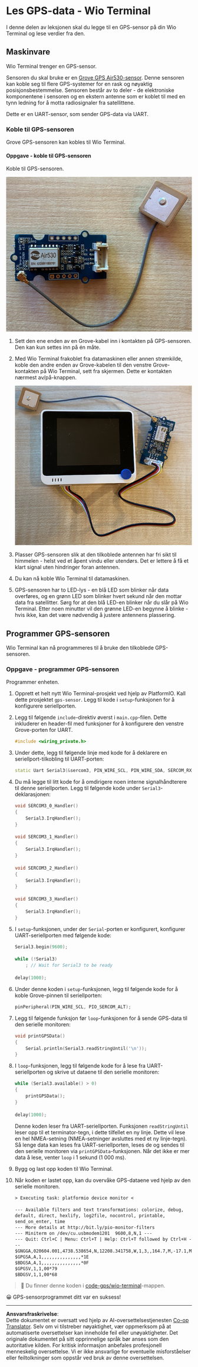 <!--
CO_OP_TRANSLATOR_METADATA:
{
  "original_hash": "da6ae0a795cf06be33d23ca5b8493fc8",
  "translation_date": "2025-08-27T21:26:04+00:00",
  "source_file": "3-transport/lessons/1-location-tracking/wio-terminal-gps-sensor.md",
  "language_code": "no"
}
-->
# Les GPS-data - Wio Terminal

I denne delen av leksjonen skal du legge til en GPS-sensor på din Wio Terminal og lese verdier fra den.

## Maskinvare

Wio Terminal trenger en GPS-sensor.

Sensoren du skal bruke er en [Grove GPS Air530-sensor](https://www.seeedstudio.com/Grove-GPS-Air530-p-4584.html). Denne sensoren kan koble seg til flere GPS-systemer for en rask og nøyaktig posisjonsbestemmelse. Sensoren består av to deler - de elektroniske komponentene i sensoren og en ekstern antenne som er koblet til med en tynn ledning for å motta radiosignaler fra satellittene.

Dette er en UART-sensor, som sender GPS-data via UART.

### Koble til GPS-sensoren

Grove GPS-sensoren kan kobles til Wio Terminal.

#### Oppgave - koble til GPS-sensoren

Koble til GPS-sensoren.

![En Grove GPS-sensor](../../../../../translated_images/grove-gps-sensor.247943bf69b03f0d1820ef6ed10c587f9b650e8db55b936851c92412180bd3e2.no.png)

1. Sett den ene enden av en Grove-kabel inn i kontakten på GPS-sensoren. Den kan kun settes inn på én måte.

1. Med Wio Terminal frakoblet fra datamaskinen eller annen strømkilde, koble den andre enden av Grove-kabelen til den venstre Grove-kontakten på Wio Terminal, sett fra skjermen. Dette er kontakten nærmest av/på-knappen.

    ![Grove GPS-sensoren koblet til venstre kontakt](../../../../../translated_images/wio-gps-sensor.19fd52b81ce58095d5deb3d4e5a1fdd88818d76569b00b1f0d740c92dc986525.no.png)

1. Plasser GPS-sensoren slik at den tilkoblede antennen har fri sikt til himmelen - helst ved et åpent vindu eller utendørs. Det er lettere å få et klart signal uten hindringer foran antennen.

1. Du kan nå koble Wio Terminal til datamaskinen.

1. GPS-sensoren har to LED-lys - en blå LED som blinker når data overføres, og en grønn LED som blinker hvert sekund når den mottar data fra satellitter. Sørg for at den blå LED-en blinker når du slår på Wio Terminal. Etter noen minutter vil den grønne LED-en begynne å blinke - hvis ikke, kan det være nødvendig å justere antennens plassering.

## Programmer GPS-sensoren

Wio Terminal kan nå programmeres til å bruke den tilkoblede GPS-sensoren.

### Oppgave - programmer GPS-sensoren

Programmer enheten.

1. Opprett et helt nytt Wio Terminal-prosjekt ved hjelp av PlatformIO. Kall dette prosjektet `gps-sensor`. Legg til kode i `setup`-funksjonen for å konfigurere seriellporten.

1. Legg til følgende `include`-direktiv øverst i `main.cpp`-filen. Dette inkluderer en header-fil med funksjoner for å konfigurere den venstre Grove-porten for UART.

    ```cpp
    #include <wiring_private.h>
    ```

1. Under dette, legg til følgende linje med kode for å deklarere en seriellport-tilkobling til UART-porten:

    ```cpp
    static Uart Serial3(&sercom3, PIN_WIRE_SCL, PIN_WIRE_SDA, SERCOM_RX_PAD_1, UART_TX_PAD_0);
    ```

1. Du må legge til litt kode for å omdirigere noen interne signalhåndterere til denne seriellporten. Legg til følgende kode under `Serial3`-deklarasjonen:

    ```cpp
    void SERCOM3_0_Handler()
    {
        Serial3.IrqHandler();
    }
    
    void SERCOM3_1_Handler()
    {
        Serial3.IrqHandler();
    }
    
    void SERCOM3_2_Handler()
    {
        Serial3.IrqHandler();
    }
    
    void SERCOM3_3_Handler()
    {
        Serial3.IrqHandler();
    }
    ```

1. I `setup`-funksjonen, under der `Serial`-porten er konfigurert, konfigurer UART-seriellporten med følgende kode:

    ```cpp
    Serial3.begin(9600);

    while (!Serial3)
        ; // Wait for Serial3 to be ready

    delay(1000);
    ```

1. Under denne koden i `setup`-funksjonen, legg til følgende kode for å koble Grove-pinnen til seriellporten:

    ```cpp
    pinPeripheral(PIN_WIRE_SCL, PIO_SERCOM_ALT);
    ```

1. Legg til følgende funksjon før `loop`-funksjonen for å sende GPS-data til den serielle monitoren:

    ```cpp
    void printGPSData()
    {
        Serial.println(Serial3.readStringUntil('\n'));
    }
    ```

1. I `loop`-funksjonen, legg til følgende kode for å lese fra UART-seriellporten og skrive ut dataene til den serielle monitoren:

    ```cpp
    while (Serial3.available() > 0)
    {
        printGPSData();
    }
    
    delay(1000);
    ```

    Denne koden leser fra UART-seriellporten. Funksjonen `readStringUntil` leser opp til et terminator-tegn, i dette tilfellet en ny linje. Dette vil lese en hel NMEA-setning (NMEA-setninger avsluttes med et ny linje-tegn). Så lenge data kan leses fra UART-seriellporten, leses de og sendes til den serielle monitoren via `printGPSData`-funksjonen. Når det ikke er mer data å lese, venter `loop` i 1 sekund (1 000 ms).

1. Bygg og last opp koden til Wio Terminal.

1. Når koden er lastet opp, kan du overvåke GPS-dataene ved hjelp av den serielle monitoren.

    ```output
    > Executing task: platformio device monitor <
    
    --- Available filters and text transformations: colorize, debug, default, direct, hexlify, log2file, nocontrol, printable, send_on_enter, time
    --- More details at http://bit.ly/pio-monitor-filters
    --- Miniterm on /dev/cu.usbmodem1201  9600,8,N,1 ---
    --- Quit: Ctrl+C | Menu: Ctrl+T | Help: Ctrl+T followed by Ctrl+H ---
    $GNGGA,020604.001,4738.538654,N,12208.341758,W,1,3,,164.7,M,-17.1,M,,*67
    $GPGSA,A,1,,,,,,,,,,,,,,,*1E
    $BDGSA,A,1,,,,,,,,,,,,,,,*0F
    $GPGSV,1,1,00*79
    $BDGSV,1,1,00*68
    ```

> 💁 Du finner denne koden i [code-gps/wio-terminal](../../../../../3-transport/lessons/1-location-tracking/code-gps/wio-terminal)-mappen.

😀 GPS-sensorprogrammet ditt var en suksess!

---

**Ansvarsfraskrivelse**:  
Dette dokumentet er oversatt ved hjelp av AI-oversettelsestjenesten [Co-op Translator](https://github.com/Azure/co-op-translator). Selv om vi tilstreber nøyaktighet, vær oppmerksom på at automatiserte oversettelser kan inneholde feil eller unøyaktigheter. Det originale dokumentet på sitt opprinnelige språk bør anses som den autoritative kilden. For kritisk informasjon anbefales profesjonell menneskelig oversettelse. Vi er ikke ansvarlige for eventuelle misforståelser eller feiltolkninger som oppstår ved bruk av denne oversettelsen.